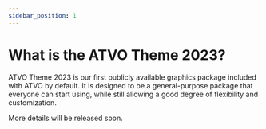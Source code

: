 ```yaml
---
sidebar_position: 1
---
```


# What is the ATVO Theme 2023?

ATVO Theme 2023 is our first publicly available graphics package included with ATVO by default. It is designed to be a general-purpose package that everyone can start using, while still allowing a good degree of flexibility and customization.

More details will be released soon.